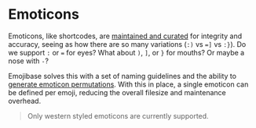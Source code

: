 # Emoticons

Emoticons, like shortcodes, are
[maintained and curated](https://github.com/milesj/emojibase/blob/master/packages/generator/src/resources/emoticons.ts)
for integrity and accuracy, seeing as how there are so many variations (`:)` vs `=]` vs `:}`). Do we
support `:` or `=` for eyes? What about `)`, `]`, or `}` for mouths? Or maybe a nose with `-`?

Emojibase solves this with a set of naming guidelines and the ability to
[generate emoticon permutations](./api.md#generateemoticonpermutations). With this in place, a
single emoticon can be defined per emoji, reducing the overall filesize and maintenance overhead.

> Only western styled emoticons are currently supported.
